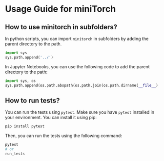 # Usage Guide for miniTorch

## How to use minitorch in subfolders?
In python scripts, you can import `minitorch` in subfolders by adding the parent directory to the path.
```python
import sys
sys.path.append('../')
```
In Jupyter Notebooks, you can use the following code to add the parent directory to the path:
```python
import sys, os
sys.path.append(os.path.abspath(os.path.join(os.path.dirname(__file__), '..')))
```

## How to run tests?
You can run the tests using `pytest`. Make sure you have `pytest` installed in your environment. You can install it using pip:
```bash
pip install pytest
```
Then, you can run the tests using the following command:
```bash
pytest
# or
run_tests
```
